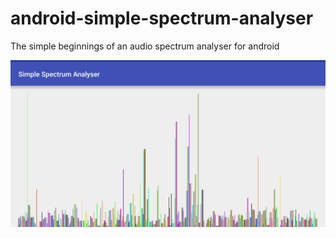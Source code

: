 # android-simple-spectrum-analyser
The simple beginnings of an audio spectrum analyser for android

![Amplitude screenshot](screenshots/Screenshot-SimpleSpectrumAnalyser-Amplitude.png)
